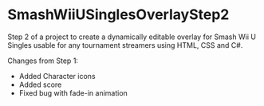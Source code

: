 # SmashWiiUSinglesOverlayStep2
Step 2 of a project to create a dynamically editable overlay for Smash Wii U Singles usable for any tournament streamers using HTML, CSS and C#.

Changes from Step 1:
- Added Character icons
- Added score
- Fixed bug with fade-in animation
